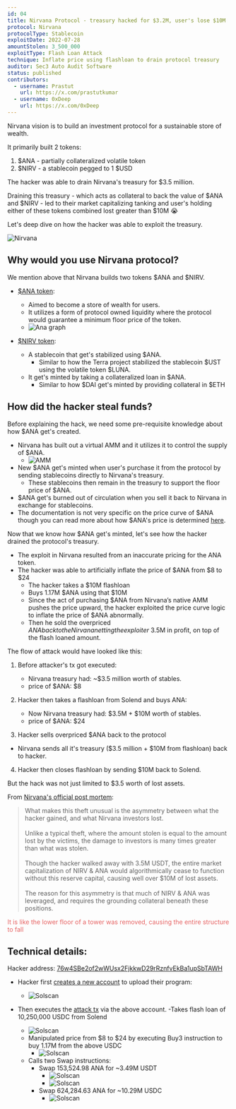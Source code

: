 ```yaml
---
id: 04
title: Nirvana Protocol - treasury hacked for $3.2M, user's lose $10M
protocol: Nirvana
protocolType: Stablecoin
exploitDate: 2022-07-28
amountStolen: 3_500_000
exploitType: Flash Loan Attack
technique: Inflate price using flashloan to drain protocol treasury
auditor: Sec3 Auto Audit Software
status: published
contributors:
  - username: Prastut
    url: https://x.com/prastutkumar
  - username: 0xDeep
    url: https://x.com/0xDeep
---
```


Nirvana vision is to build an investment protocol for a sustainable store of wealth.

It primarily built 2 tokens:

1. $ANA - partially collateralized volatile token
2. $NIRV - a stablecoin pegged to 1 $USD

The hacker was able to drain Nirvana's treasury for $3.5 million.

Draining this treasury - which acts as collateral to back the value of $ANA and $NIRV - led to their market capitalizing tanking and user's holding either of these tokens combined lost greater than $10M 😭

Let's deep dive on how the hacker was able to exploit the treasury.

![Nirvana](https://i.imgur.com/699U75u.png "Nirvana")

## Why would you use Nirvana protocol?

We mention above that Nirvana builds two tokens $ANA and $NIRV.

- [$ANA token](https://docs.nirvana.finance/tokens/ana):

  - Aimed to become a store of wealth for users.
  - It utilizes a form of protocol owned liquidity where the protocol would guarantee a minimum floor price of the token.
  - ![Ana graph](https://i.imgur.com/kTMlBZc.png "graph")

- [$NIRV token](https://docs.nirvana.finance/tokens/nirv):

  - A stablecoin that get's stabilized using $ANA.
    - Similar to how the Terra project stabilized the stablecoin $UST using the volatile token $LUNA.
  - It get's minted by taking a collateralized loan in $ANA.
    - Similar to how $DAI get's minted by providing collateral in $ETH

## How did the hacker steal funds?

Before explaining the hack, we need some pre-requisite knowledge about how $ANA get's created.

- Nirvana has built out a virtual AMM and it utilizes it to control the supply of $ANA.
  - ![AMM](https://i.imgur.com/FsiPn6G.png "AMM")
- New $ANA get's minted when user's purchase it from the protocol by sending stablecoins directly to Nirvana's treasury.
  - These stablecoins then remain in the treasury to support the floor price of $ANA.
- $ANA get's burned out of circulation when you sell it back to Nirvana in exchange for stablecoins.
- The documentation is not very specific on the price curve of $ANA though you can read more about how $ANA's price is determined [here](https://docs.nirvana.finance/mechanics/reserve-backed-rising-floor).

Now that we know how $ANA get's minted, let's see how the hacker drained the protocol's treasury.

- The exploit in Nirvana resulted from an inaccurate pricing for the ANA token.
- The hacker was able to artificially inflate the price of $ANA from $8 to $24
  - The hacker takes a $10M flashloan
  - Buys 1.17M $ANA using that $10M
  - Since the act of purchasing $ANA from Nirvana’s native AMM pushes the price upward, the hacker exploited the price curve logic to inflate the price of $ANA abnormally.
  - Then he sold the overpriced $ANA back to the Nirvana netting the exploiter ~$3.5M in profit, on top of the flash loaned amount.

The flow of attack would have looked like this:

1. Before attacker's tx got executed:
   - Nirvana treasury had: ~$3.5 million worth of stables.
   - price of $ANA: $8

2. Hacker then takes a flashloan from Solend and buys ANA:
   - Now Nirvana treasury had: $3.5M + $10M worth of stables.
   - price of $ANA: $24
3. Hacker sells overpriced $ANA back to the protocol
  - Nirvana sends all it's treasury ($3.5 million + $10M from flashloan) back to hacker.
4. Hacker then closes flashloan by sending $10M back to Solend.

But the hack was not just limited to $3.5 worth of lost assets.

From [Nirvana's official post mortem](https://medium.com/nirvanafinance/technical-post-mortem-d738935aeec):


> What makes this theft unusual is the asymmetry between what the hacker gained, and what Nirvana investors lost. <br /><br />
Unlike a typical theft, where the amount stolen is equal to the amount lost by the victims, the damage to investors is many times greater than what was stolen. <br /><br />
Though the hacker walked away with 3.5M USDT, the entire market capitalization of NIRV & ANA would algorithmically cease to function without this reserve capital, causing well over $10M of lost assets. <br /><br />
The reason for this asymmetry is that much of NIRV & ANA was leveraged, and requires the grounding collateral beneath these positions.

<span style="color:#e66363">It is like the lower floor of a tower was removed, causing the entire structure to fall</span>

## Technical details:

Hacker address: [76w4SBe2of2wWUsx2FjkkwD29rRznfvEkBa1upSbTAWH](https://solscan.io/account/76w4SBe2of2wWUsx2FjkkwD29rRznfvEkBa1upSbTAWH)

- Hacker first [creates a new account](https://solscan.io/account/62o4UiW394cbFXtVHbCyuA7DDeRL26bnpfDDPXpm7PRR) to upload their program:
  - ![Solscan](https://i.imgur.com/t3RQgyw.png "Solscan")

- Then executes the [attack tx](https://solana.fm/tx/LyUnvdY9KBQiVRFqmSzGUfCuPGqYX1xNHCWLWxWZ4MvgLcNis2Kui6T25Ayai5UzpTAFkSRSgriKb3pM8tAoeR5?cluster=mainnet-qn1) via the above account.
  -Takes flash loan of 10,250,000 USDC from Solend
    - ![Solscan](https://i.imgur.com/kpHTjHl.png "Solscan")
  - Manipulated price from $8 to $24 by executing Buy3 instruction to buy 1.17M from the above USDC
    - ![Solscan](https://i.imgur.com/qwy0qfd.png "Solscan")
  - Calls two Swap instructions:
    - Swap 153,524.98 ANA for ~3.49M USDT
      - ![Solscan](https://i.imgur.com/rQ4izrK.png "Solscan")
      - ![Solscan](https://i.imgur.com/adbYOlF.png "Solscan")
    - Swap 624,284.63 ANA for ~10.29M USDC
      - ![Solscan](https://i.imgur.com/9kVGGeT.png "Solscan")
